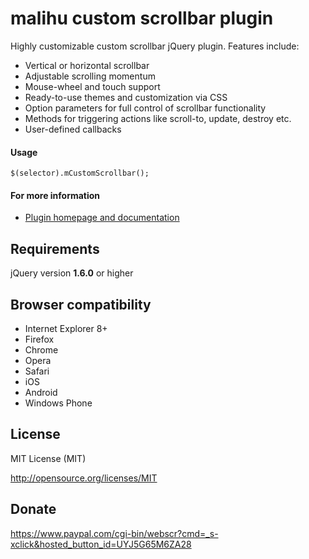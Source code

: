 malihu custom scrollbar plugin
================================

Highly customizable custom scrollbar jQuery plugin. Features include: 

* Vertical or horizontal scrollbar  
* Adjustable scrolling momentum 
* Mouse-wheel and touch support 
* Ready-to-use themes and customization via CSS 
* Option parameters for full control of scrollbar functionality 
* Methods for triggering actions like scroll-to, update, destroy etc. 
* User-defined callbacks 

#### Usage 

`$(selector).mCustomScrollbar();` 

#### For more information 

* [Plugin homepage and documentation](http://manos.malihu.gr/jquery-custom-content-scroller) 

Requirements
-------------------------

jQuery version **1.6.0** or higher

Browser compatibility
-------------------------

* Internet Explorer 8+ 
* Firefox 
* Chrome 
* Opera 
* Safari  
* iOS 
* Android 
* Windows Phone

License 
-------------------------

MIT License (MIT)

http://opensource.org/licenses/MIT

Donate 
-------------------------

https://www.paypal.com/cgi-bin/webscr?cmd=_s-xclick&hosted_button_id=UYJ5G65M6ZA28